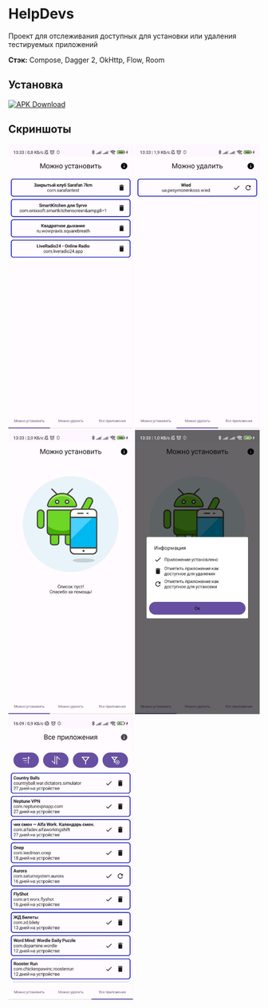 # HelpDevs

Проект для отслеживания доступных для установки или удаления тестируемых приложений

**Стэк:** Compose, Dagger 2, OkHttp, Flow, Room

## Установка
[![APK Download](https://img.shields.io/badge/APK-Download-brightgreen?logo=android)](https://github.com/mrKurilin/HelpDevs/releases/download/HelpDevs_1.0.0/HelpDevs_1.0.0.apk)

## Скриншоты
<p float="left">
    <img src="https://github.com/mrKurilin/HelpDevs/blob/main/screenshots/apps_to_install.jpg" width="250"> 
    <img src="https://github.com/mrKurilin/HelpDevs/blob/main/screenshots/apps_to_delete.jpg" width="250"> 
    <img src="https://github.com/mrKurilin/HelpDevs/blob/main/screenshots/empty_list.jpg" width="250"> 
    <img src="https://github.com/mrKurilin/HelpDevs/blob/main/screenshots/info_dialog.jpg" width="250"> 
    <img src="https://github.com/mrKurilin/HelpDevs/blob/main/screenshots/all_apps.jpg" width="250"> 
</p> 
